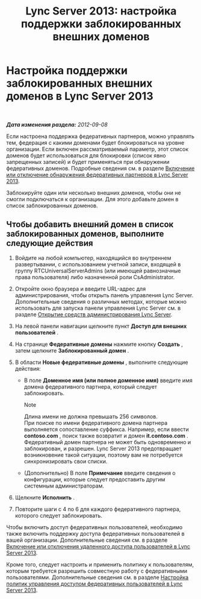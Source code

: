 ﻿---
title: 'Lync Server 2013: настройка поддержки заблокированных внешних доменов'
TOCTitle: Настройка поддержки заблокированных внешних доменов
ms:assetid: 49103138-e1ab-42bf-91aa-57cf23bbf260
ms:mtpsurl: https://technet.microsoft.com/ru-ru/library/JJ619176(v=OCS.15)
ms:contentKeyID: 49309662
ms.date: 05/19/2016
mtps_version: v=OCS.15
ms.translationtype: HT
---

# Настройка поддержки заблокированных внешних доменов в Lync Server 2013

 

_**Дата изменения раздела:** 2012-09-08_

Если настроена поддержка федеративных партнеров, можно управлять тем, федерация с какими доменами будет блокироваться на уровне организации. Если включен рассматриваемый параметр, этот список доменов будет использоваться для блокировки (список явно запрещенных записей) и будет применяться при обнаружении федеративных доменов. Подробные сведения см. в разделе [Включение или отключение обнаружения федеративных партнеров в Lync Server 2013](lync-server-2013-enable-or-disable-discovery-of-federation-partners.md).

Заблокируйте один или несколько внешних доменов, чтобы они не смогли подключаться к организации. Для этого добавьте домен в список заблокированных доменов.

## Чтобы добавить внешний домен в список заблокированных доменов, выполните следующие действия

1.  Войдите на любой компьютер, находящийся во внутреннем развертывании, с использованием учетной записи, входящей в группу RTCUniversalServerAdmins (или имеющей равнозначные права пользователя) либо назначенной роли CsAdministrator.

2.  Откройте окно браузера и введите URL-адрес для администрирования, чтобы открыть панель управления Lync Server. Дополнительные сведения о различных методах, которые можно использовать для запуска панели управления Lync Server см. в разделе [Открытие средств администрирования Lync Server](lync-server-2013-open-lync-server-administrative-tools.md).

3.  На левой панели навигации щелкните пункт **Доступ для внешних пользователей** .

4.  На странице **Федеративные домены** нажмите кнопку **Создать** , затем щелкните **Заблокированный домен** .

5.  В области **Новые федеративные домены** , выполните следующие действия:
    
      - В поле **Доменное имя (или полное доменное имя)** введите имя домена федеративного партнера, который следует заблокировать.
        
        > [!note]  
        > Длина имени не должна превышать 256 символов.<br />        При поиске по имени федеративного домена партнера выполняется сопоставление суффикса. Например, если ввести <strong>contoso.com</strong> , поиск также возвратит и домен <strong>it.contoso.com</strong> .<br />        Федеративный домен партнера не может быть одновременно и заблокирован, и разрешен. Lync Server 2013 предотвращает возникновение такой ситуации, поэтому вам не потребуется синхронизировать свои списки.    
      - (Дополнительно) В поле **Примечание** введите сведения о конфигурации, которые следует предоставить другим системным администраторам.

6.  Щелкните **Исполнить** .

7.  Повторите шаги с 4 по 6 для каждого федеративного партнера, которого следует заблокировать.

Чтобы включить доступ федеративных пользователей, необходимо также включить поддержку доступа федеративных пользователей в вашей организации. Дополнительные сведения см. в разделе [Включение или отключения удаленного доступа пользователей в Lync Server 2013](lync-server-2013-enable-or-disable-remote-user-access.md).

Кроме того, следует настроить и применить политику к пользователям, которым требуется разрешить совместную работу с федеративными пользователями. Дополнительные сведения см. в разделе [Настройка политик управления доступом федеративных пользователей в Lync Server 2013](lync-server-2013-configure-policies-to-control-federated-user-access.md).

